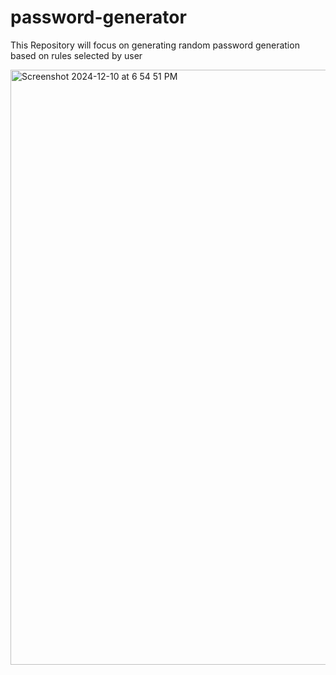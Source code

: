 # password-generator
This Repository will focus on generating random password generation based on rules selected by user


<!---Design--->


<img width="952" alt="Screenshot 2024-12-10 at 6 54 51 PM" src="https://github.com/user-attachments/assets/59ef192a-a1e7-4548-b999-ed953f72fb24">



